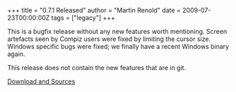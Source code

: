+++
title = "0.7.1 Released"
author = "Martin Renold"
date = 2009-07-23T00:00:00Z
tags = ["legacy"]
+++

This is a bugfix release without any new features worth mentioning. 
Screen artefacts seen by Compiz users were fixed by limiting the cursor 
size. Windows specific bugs were fixed; we finally have a recent 
Windows binary again.

This release does not contain the new features that are in git.

[Download and Sources](https://github.com/mypaint/mypaint/releases/tag/v0.7.1)


